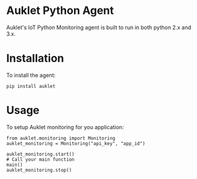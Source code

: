# Auklet Python Agent

Auklet's IoT Python Monitoring agent is built to run in both python 2.x and 3.x.

# Installation

To install the agent:

	pip install auklet


# Usage

To setup Auklet monitoring for you application:

    from auklet.monitoring import Monitoring
    auklet_monitoring = Monitoring("api_key", "app_id")

    auklet_monitoring.start()
    # Call your main function
    main()
    auklet_monitoring.stop()
